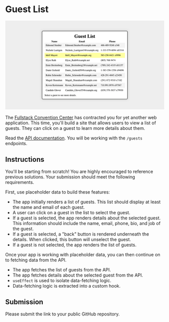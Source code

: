 # Guest List

![One guest is highlighted in a list of guests.](example.png)

The [Fullstack Convention Center](https://fsa-crud-2aa9294fe819.herokuapp.com/api/) has contracted you for yet another web application.
This time, you'll build a site that allows users to view a list of guests. They can click
on a guest to learn more details about them.

Read the [API documentation](https://fsa-crud-2aa9294fe819.herokuapp.com/api/). You will
be working with the `/guests` endpoints.

## Instructions

You'll be starting from scratch! You are highly encouraged to reference previous
solutions. Your submission should meet the following requirements.

First, use placeholder data to build these features:

- The app initially renders a list of guests.
  This list should display at least the name and email of each guest.
- A user can click on a guest in the list to select the guest.
- If a guest is selected, the app renders details about the selected guest.
  This information should include the name, email, phone, bio, and job of the guest.
- If a guest is selected, a "back" button is rendered underneath the details. When
  clicked, this button will unselect the guest.
- If a guest is not selected, the app renders the list of guests.

Once your app is working with placeholder data, you can then continue on to fetching data
from the API.

- The app fetches the list of guests from the API.
- The app fetches details about the selected guest from the API.
- `useEffect` is used to isolate data-fetching logic.
- Data-fetching logic is extracted into a custom hook.

## Submission

Please submit the link to your public GitHub repository.
